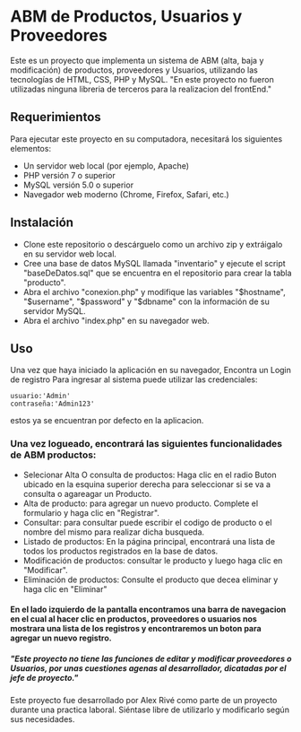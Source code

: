 # ABM de Productos, Usuarios y Proveedores
Este es un proyecto que implementa un sistema de ABM (alta, baja y modificación) de productos, proveedores y Usuarios, utilizando las tecnologías de HTML, CSS, PHP y MySQL. 
"En este proyecto no fueron utilizadas ninguna libreria de terceros para la realizacion del frontEnd."

## Requerimientos
Para ejecutar este proyecto en su computadora, necesitará los siguientes elementos:

- Un servidor web local (por ejemplo, Apache)
- PHP versión 7 o superior
- MySQL versión 5.0 o superior
- Navegador web moderno (Chrome, Firefox, Safari, etc.)
## Instalación
- Clone este repositorio o descárguelo como un archivo zip y extráigalo en su servidor web local.
- Cree una base de datos MySQL llamada "inventario" y ejecute el script "baseDeDatos.sql" que se encuentra en el repositorio para crear la tabla "producto".
- Abra el archivo "conexion.php" y modifique las variables "$hostname", "$username", "$password" y "$dbname" con la información de su servidor MySQL.
- Abra el archivo "index.php" en su navegador web.
## Uso
Una vez que haya iniciado la aplicación en su navegador, Encontra un Login de registro
Para ingresar al sistema puede utilizar las credenciales:
```
usuario:'Admin'
contraseña:'Admin123'
```
estos ya se encuentran por defecto en la aplicacion.

### Una vez logueado, encontrará las siguientes funcionalidades de ABM productos:

- Selecionar Alta O consulta de productos: Haga clic en el radio Buton ubicado en la esquina superior derecha para seleccionar si se va a consulta o agareagar un Producto.
- Alta de producto: para agregar un nuevo producto. Complete el formulario y haga clic en "Registrar".
- Consultar: para consultar puede escribir el codigo de producto o el nombre del mismo para realizar dicha busqueda.
- Listado de productos: En la página principal, encontrará una lista de todos los productos registrados en la base de datos.
- Modificación de productos: consultar le producto y luego haga clic en "Modificar".
- Eliminación de productos: Consulte el producto que decea eliminar y haga clic en "Eliminar"
#### En el lado izquierdo de la pantalla encontramos una barra de navegacion en el cual al hacer clic en productos, proveedores o usuarios nos mostrara una lista de los registros y encontraremos un boton para agregar un nuevo registro.
##### "Este proyecto no tiene las funciones de editar y modificar proveedores o Usuarios, por unas cuestiones agenas al desarrollador, dicatadas por el jefe de proyecto."



Este proyecto fue desarrollado por Alex Rivé como parte de un proyecto durante una practica laboral. Siéntase libre de utilizarlo y modificarlo según sus necesidades.
